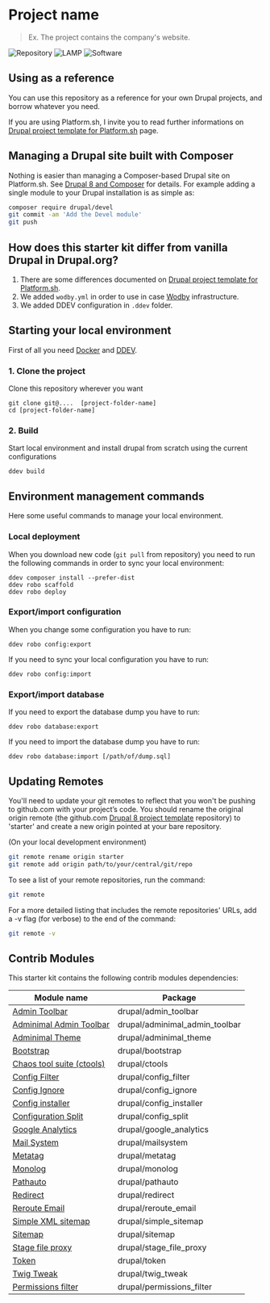 # Project name

> Ex. The project contains the company's website.

![Repository](https://img.shields.io/badge/Repository-github-blue)
![LAMP](https://img.shields.io/badge/LAMP-Docker-blue)
![Software](https://img.shields.io/badge/Software-Drupal9-blue)

## Using as a reference

You can use this repository as a reference for your own Drupal projects, and borrow whatever you need.

If you are using Platform.sh, I invite you to read further informations on [Drupal project template for Platform.sh](https://github.com/platformsh/platformsh-example-drupal8) page.

## Managing a Drupal site built with Composer

Nothing is easier than managing a Composer-based Drupal site on Platform.sh.
See [Drupal 8 and Composer](https://docs.platform.sh/frameworks/drupal8.html) for details.
For example adding a single module to your Drupal installation is as simple as:

```sh
composer require drupal/devel
git commit -am 'Add the Devel module'
git push
```

## How does this starter kit differ from vanilla Drupal in Drupal.org?

1. There are some differences documented on [Drupal project template for Platform.sh](https://github.com/platformsh/platformsh-example-drupal8#how-does-this-starter-kit-differ-from-vanilla-drupal-from-drupalorg).
2. We added `wodby.yml` in order to use in case [Wodby](https://wodby.com/) infrastructure.
3. We added DDEV configuration in `.ddev` folder.

## Starting your local environment

First of all you need [Docker](https://www.docker.com/get-started) and [DDEV](https://ddev.com/get-started/).

### 1. Clone the project

Clone this repository wherever you want

    git clone git@....  [project-folder-name]
    cd [project-folder-name]

### 2. Build

Start local environment and install drupal from scratch using the current configurations

    ddev build

## Environment management commands

Here some useful commands to manage your local environment.

### Local deployment

When you download new code (`git pull` from repository) you need to run
the following commands in order to sync your local environment:

    ddev composer install --prefer-dist
    ddev robo scaffold
    ddev robo deploy

### Export/import configuration

When you change some configuration you have to run:

    ddev robo config:export

If you need to sync your local configuration you have to run:

    ddev robo config:import

### Export/import database

If you need to export the database dump you have to run:

    ddev robo database:export

If you need to import the database dump you have to run:

    ddev robo database:import [/path/of/dump.sql]

## Updating Remotes

You'll need to update your git remotes to reflect that you won't be pushing to github.com with your project’s code.
You should rename the original origin remote (the github.com [Drupal 8 project template](https://github.com/robertoperuzzo/drupal8-starter) repository) to 'starter' and create a new origin pointed at your bare repository.

(On your local development environment)

```sh
git remote rename origin starter
git remote add origin path/to/your/central/git/repo
```

To see a list of your remote repositories, run the command:

```sh
git remote
```

For a more detailed listing that includes the remote repositories' URLs, add a -v flag (for verbose) to the end of the command:

```sh
git remote -v
```

## Contrib Modules

This starter kit contains the following contrib modules dependencies:

| Module name                                                                       | Package                        |
| --------------------------------------------------------------------------------- | ------------------------------ |
| [Admin Toolbar](https://www.drupal.org/project/admin_toolbar)                     | drupal/admin_toolbar           |
| [Adminimal Admin Toolbar](https://www.drupal.org/project/adminimal_admin_toolbar) | drupal/adminimal_admin_toolbar |
| [Adminimal Theme](https://www.drupal.org/project/adminimal_theme)                 | drupal/adminimal_theme         |
| [Bootstrap](https://www.drupal.org/project/bootstrap)                             | drupal/bootstrap               |
| [Chaos tool suite (ctools)](https://www.drupal.org/project/ctools)                | drupal/ctools                  |
| [Config Filter](https://www.drupal.org/project/config_filter)                     | drupal/config_filter           |
| [Config Ignore](https://www.drupal.org/project/config_ignore)                     | drupal/config_ignore           |
| [Config installer](https://www.drupal.org/project/config_installer)               | drupal/config_installer        |
| [Configuration Split](https://www.drupal.org/project/config_split)                | drupal/config_split            |
| [Google Analytics](https://www.drupal.org/project/google_analytics)               | drupal/google_analytics        |
| [Mail System](https://www.drupal.org/project/mailsystem)                          | drupal/mailsystem              |
| [Metatag](https://www.drupal.org/project/metatag)                                 | drupal/metatag                 |
| [Monolog](https://www.drupal.org/project/monolog)                                 | drupal/monolog                 |
| [Pathauto](https://www.drupal.org/project/pathauto)                               | drupal/pathauto                |
| [Redirect](https://www.drupal.org/project/redirect)                               | drupal/redirect                |
| [Reroute Email](https://www.drupal.org/project/reroute_email)                     | drupal/reroute_email           |
| [Simple XML sitemap](https://www.drupal.org/project/simple_sitemap)               | drupal/simple_sitemap          |
| [Sitemap](https://www.drupal.org/project/sitemap)                                 | drupal/sitemap                 |
| [Stage file proxy](https://www.drupal.org/project/stage_file_proxy)               | drupal/stage_file_proxy        |
| [Token](https://www.drupal.org/project/token)                                     | drupal/token                   |
| [Twig Tweak](https://www.drupal.org/project/twig_tweak)                           | drupal/twig_tweak              |
| [Permissions filter](https://www.drupal.org/project/permissions_filter)           | drupal/permissions_filter      |
